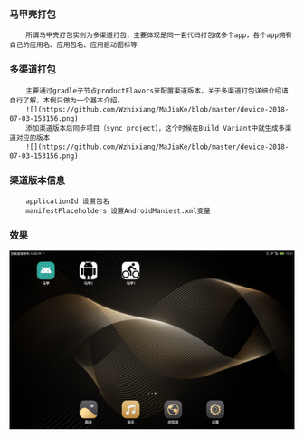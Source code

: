 ### 马甲壳打包
        所谓马甲壳打包实则为多渠道打包，主要体现是同一套代码打包成多个app，各个app拥有自己的应用名、应用包名、应用启动图标等

### 多渠道打包
        主要通过gradle子节点productFlavors来配置渠道版本，关于多渠道打包详细介绍请自行了解，本例只做为一个基本介绍。
        ![](https://github.com/Wzhixiang/MaJiaKe/blob/master/device-2018-07-03-153156.png)
        添加渠道版本后同步项目（sync project），这个时候在Build Variant中就生成多渠道对应的版本
        ![](https://github.com/Wzhixiang/MaJiaKe/blob/master/device-2018-07-03-153156.png)

### 渠道版本信息
        applicationId 设置包名
        manifestPlaceholders 设置AndroidManiest.xml变量
        

### 效果
![](https://github.com/Wzhixiang/MaJiaKe/blob/master/device-2018-07-03-153156.png)